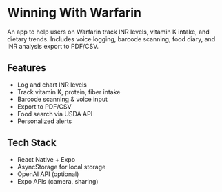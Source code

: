 # Winning With Warfarin

An app to help users on Warfarin track INR levels, vitamin K intake, and dietary trends. Includes voice logging, barcode scanning, food diary, and INR analysis export to PDF/CSV.

## Features
- Log and chart INR levels
- Track vitamin K, protein, fiber intake
- Barcode scanning & voice input
- Export to PDF/CSV
- Food search via USDA API
- Personalized alerts

## Tech Stack
- React Native + Expo
- AsyncStorage for local storage
- OpenAI API (optional)
- Expo APIs (camera, sharing)
